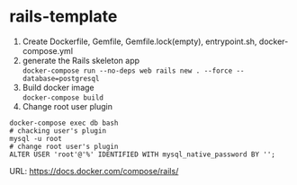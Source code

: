 # rails-template
1. Create Dockerfile, Gemfile, Gemfile.lock(empty), entrypoint.sh, docker-compose.yml
1. generate the Rails skeleton app  
` docker-compose run --no-deps web rails new . --force --database=postgresql `
1. Build docker image  
` docker-compose build `
1. Change root user plugin  
```
docker-compose exec db bash
# chacking user's plugin
mysql -u root
# change root user's plugin
ALTER USER 'root'@'%' IDENTIFIED WITH mysql_native_password BY '';
```

URL: https://docs.docker.com/compose/rails/